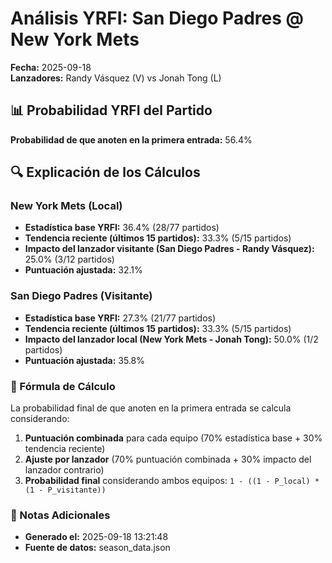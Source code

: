 # Análisis YRFI: San Diego Padres @ New York Mets

**Fecha:** 2025-09-18  
**Lanzadores:** Randy Vásquez (V) vs Jonah Tong (L)

## 📊 Probabilidad YRFI del Partido

**Probabilidad de que anoten en la primera entrada:** 56.4%

## 🔍 Explicación de los Cálculos

### New York Mets (Local)
- **Estadística base YRFI:** 36.4% (28/77 partidos)
- **Tendencia reciente (últimos 15 partidos):** 33.3% (5/15 partidos)
- **Impacto del lanzador visitante (San Diego Padres - Randy Vásquez):** 25.0% (3/12 partidos)
- **Puntuación ajustada:** 32.1%

### San Diego Padres (Visitante)
- **Estadística base YRFI:** 27.3% (21/77 partidos)
- **Tendencia reciente (últimos 15 partidos):** 33.3% (5/15 partidos)
- **Impacto del lanzador local (New York Mets - Jonah Tong):** 50.0% (1/2 partidos)
- **Puntuación ajustada:** 35.8%

### 📝 Fórmula de Cálculo

La probabilidad final de que anoten en la primera entrada se calcula considerando:
1. **Puntuación combinada** para cada equipo (70% estadística base + 30% tendencia reciente)
2. **Ajuste por lanzador** (70% puntuación combinada + 30% impacto del lanzador contrario)
3. **Probabilidad final** considerando ambos equipos: `1 - ((1 - P_local) * (1 - P_visitante))`

### 📌 Notas Adicionales

- **Generado el:** 2025-09-18 13:21:48
- **Fuente de datos:** season_data.json
